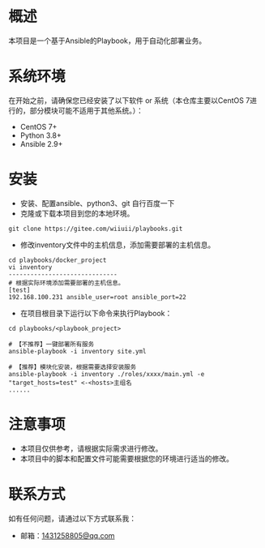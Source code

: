 # 概述

本项目是一个基于Ansible的Playbook，用于自动化部署业务。

# 系统环境

在开始之前，请确保您已经安装了以下软件 or 系统（本仓库主要以CentOS 7进行的，部分模块可能不适用于其他系统。）：

- CentOS 7+
- Python 3.8+
- Ansible 2.9+

# 安装

- 安装、配置ansible、python3、git 自行百度一下
- 克隆或下载本项目到您的本地环境。

```shell
git clone https://gitee.com/wiiuii/playbooks.git
```

- 修改inventory文件中的主机信息，添加需要部署的主机信息。

```shell
cd playbooks/docker_project
vi inventory
------------------------------
# 根据实际环境添加需要部署的主机信息。
[test]
192.168.100.231 ansible_user=root ansible_port=22
```

- 在项目根目录下运行以下命令来执行Playbook：

```shell
cd playbooks/<playbook_project>

# 【不推荐】一键部署所有服务
ansible-playbook -i inventory site.yml

# 【推荐】模块化安装，根据需要选择安装服务
ansible-playbook -i inventory ./roles/xxxx/main.yml -e "target_hosts=test" <-<hosts>主组名
......
```

# 注意事项

- 本项目仅供参考，请根据实际需求进行修改。
- 本项目中的脚本和配置文件可能需要根据您的环境进行适当的修改。

# 联系方式

如有任何问题，请通过以下方式联系我：

- 邮箱：1431258805@qq.com
